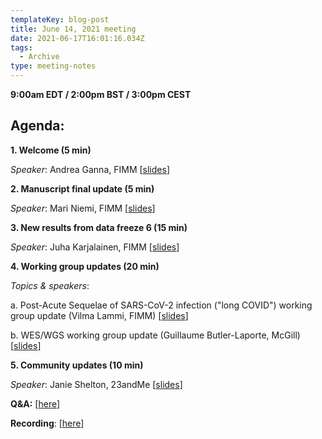 ```yaml
---
templateKey: blog-post
title: June 14, 2021 meeting
date: 2021-06-17T16:01:16.034Z
tags:
  - Archive
type: meeting-notes
---
```

**9:00am EDT / 2:00pm BST / 3:00pm CEST**

## Agenda:

**1. Welcome (5 min)**

*Speaker*: Andrea Ganna, FIMM [[slides](https://drive.google.com/file/d/1nMr_9_YDEreiaHYIGix-IhvBXeML5YEl/view?usp=sharing)]

**2. Manuscript final update (5 min)**

*Speaker*: Mari Niemi, FIMM [[slides](https://drive.google.com/file/d/1PUcUicQMuN1pUIYQIwXk0IsVMNOFu1f8/view?usp=sharing)]

**3. New results from data freeze 6 (15 min)**

*Speaker*: Juha Karjalainen, FIMM [[slides](https://drive.google.com/file/d/1E405grepmSQr3fs_6fNhYVb9bpzKaHMQ/view?usp=sharing)]

**4. Working group updates (20 min)**

*Topics & speakers*:

a. Post-Acute Sequelae of SARS-CoV-2 infection ("long COVID") working group update (Vilma Lammi, FIMM) [[slides](https://drive.google.com/file/d/17s0nfRjIS3TTCu8GgnqrCSKIXCHVoKRs/view?usp=sharing)]

b. WES/WGS working group update (Guillaume Butler-Laporte, McGill) [[slides](https://drive.google.com/file/d/1OqBJjHWCghSUAAKFs60nKDXYjj4TDXQ4/view?usp=sharing)]

**5. Community updates (10 min)**

*Speaker*: Janie Shelton, 23andMe [[slides](https://drive.google.com/file/d/1Vi0pFqYh87my6EnYLBthsc-r58eBgT_e/view?usp=sharing)]



**Q&A:** [[here](https://docs.google.com/spreadsheets/d/1m8H9cTQTqHo8CMks4BgHqIHs6xX9cWEurktdVJ4wG-w/edit?usp=sharing)]

**Recording**: [[here](https://drive.google.com/file/d/13v4pkO_9OuotcHbwckYFW7lowNwEPV5Q/view?usp=sharing)]
